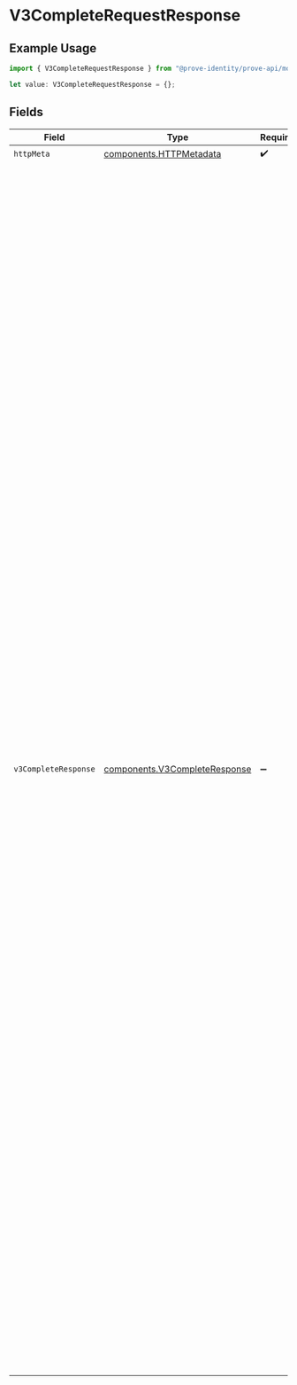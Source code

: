 # V3CompleteRequestResponse

## Example Usage

```typescript
import { V3CompleteRequestResponse } from "@prove-identity/prove-api/models/operations";

let value: V3CompleteRequestResponse = {};
```

## Fields

| Field                                                                                                                                                                                                                                                                                                                                                                                                                                                                                                                                                                                                                                                                                                                                                                                                                                                                                                                                                                                                                                                                                                                                                                                                                                                                                                                                                   | Type                                                                                                                                                                                                                                                                                                                                                                                                                                                                                                                                                                                                                                                                                                                                                                                                                                                                                                                                                                                                                                                                                                                                                                                                                                                                                                                                                    | Required                                                                                                                                                                                                                                                                                                                                                                                                                                                                                                                                                                                                                                                                                                                                                                                                                                                                                                                                                                                                                                                                                                                                                                                                                                                                                                                                                | Description                                                                                                                                                                                                                                                                                                                                                                                                                                                                                                                                                                                                                                                                                                                                                                                                                                                                                                                                                                                                                                                                                                                                                                                                                                                                                                                                             | Example                                                                                                                                                                                                                                                                                                                                                                                                                                                                                                                                                                                                                                                                                                                                                                                                                                                                                                                                                                                                                                                                                                                                                                                                                                                                                                                                                 |
| ------------------------------------------------------------------------------------------------------------------------------------------------------------------------------------------------------------------------------------------------------------------------------------------------------------------------------------------------------------------------------------------------------------------------------------------------------------------------------------------------------------------------------------------------------------------------------------------------------------------------------------------------------------------------------------------------------------------------------------------------------------------------------------------------------------------------------------------------------------------------------------------------------------------------------------------------------------------------------------------------------------------------------------------------------------------------------------------------------------------------------------------------------------------------------------------------------------------------------------------------------------------------------------------------------------------------------------------------------- | ------------------------------------------------------------------------------------------------------------------------------------------------------------------------------------------------------------------------------------------------------------------------------------------------------------------------------------------------------------------------------------------------------------------------------------------------------------------------------------------------------------------------------------------------------------------------------------------------------------------------------------------------------------------------------------------------------------------------------------------------------------------------------------------------------------------------------------------------------------------------------------------------------------------------------------------------------------------------------------------------------------------------------------------------------------------------------------------------------------------------------------------------------------------------------------------------------------------------------------------------------------------------------------------------------------------------------------------------------- | ------------------------------------------------------------------------------------------------------------------------------------------------------------------------------------------------------------------------------------------------------------------------------------------------------------------------------------------------------------------------------------------------------------------------------------------------------------------------------------------------------------------------------------------------------------------------------------------------------------------------------------------------------------------------------------------------------------------------------------------------------------------------------------------------------------------------------------------------------------------------------------------------------------------------------------------------------------------------------------------------------------------------------------------------------------------------------------------------------------------------------------------------------------------------------------------------------------------------------------------------------------------------------------------------------------------------------------------------------- | ------------------------------------------------------------------------------------------------------------------------------------------------------------------------------------------------------------------------------------------------------------------------------------------------------------------------------------------------------------------------------------------------------------------------------------------------------------------------------------------------------------------------------------------------------------------------------------------------------------------------------------------------------------------------------------------------------------------------------------------------------------------------------------------------------------------------------------------------------------------------------------------------------------------------------------------------------------------------------------------------------------------------------------------------------------------------------------------------------------------------------------------------------------------------------------------------------------------------------------------------------------------------------------------------------------------------------------------------------- | ------------------------------------------------------------------------------------------------------------------------------------------------------------------------------------------------------------------------------------------------------------------------------------------------------------------------------------------------------------------------------------------------------------------------------------------------------------------------------------------------------------------------------------------------------------------------------------------------------------------------------------------------------------------------------------------------------------------------------------------------------------------------------------------------------------------------------------------------------------------------------------------------------------------------------------------------------------------------------------------------------------------------------------------------------------------------------------------------------------------------------------------------------------------------------------------------------------------------------------------------------------------------------------------------------------------------------------------------------- |
| `httpMeta`                                                                                                                                                                                                                                                                                                                                                                                                                                                                                                                                                                                                                                                                                                                                                                                                                                                                                                                                                                                                                                                                                                                                                                                                                                                                                                                                              | [components.HTTPMetadata](../../models/components/httpmetadata.md)                                                                                                                                                                                                                                                                                                                                                                                                                                                                                                                                                                                                                                                                                                                                                                                                                                                                                                                                                                                                                                                                                                                                                                                                                                                                                      | :heavy_check_mark:                                                                                                                                                                                                                                                                                                                                                                                                                                                                                                                                                                                                                                                                                                                                                                                                                                                                                                                                                                                                                                                                                                                                                                                                                                                                                                                                      | N/A                                                                                                                                                                                                                                                                                                                                                                                                                                                                                                                                                                                                                                                                                                                                                                                                                                                                                                                                                                                                                                                                                                                                                                                                                                                                                                                                                     |                                                                                                                                                                                                                                                                                                                                                                                                                                                                                                                                                                                                                                                                                                                                                                                                                                                                                                                                                                                                                                                                                                                                                                                                                                                                                                                                                         |
| `v3CompleteResponse`                                                                                                                                                                                                                                                                                                                                                                                                                                                                                                                                                                                                                                                                                                                                                                                                                                                                                                                                                                                                                                                                                                                                                                                                                                                                                                                                    | [components.V3CompleteResponse](../../models/components/v3completeresponse.md)                                                                                                                                                                                                                                                                                                                                                                                                                                                                                                                                                                                                                                                                                                                                                                                                                                                                                                                                                                                                                                                                                                                                                                                                                                                                          | :heavy_minus_sign:                                                                                                                                                                                                                                                                                                                                                                                                                                                                                                                                                                                                                                                                                                                                                                                                                                                                                                                                                                                                                                                                                                                                                                                                                                                                                                                                      | Successful request.                                                                                                                                                                                                                                                                                                                                                                                                                                                                                                                                                                                                                                                                                                                                                                                                                                                                                                                                                                                                                                                                                                                                                                                                                                                                                                                                     | {<br/>"next": {<br/>"done": "done"<br/>},<br/>"kyc": {<br/>"totalHits": 9,<br/>"amlTypeLists": [<br/>{<br/>"listHits": 7,<br/>"amlType": "amlType",<br/>"fields": [<br/>{<br/>"name": "name",<br/>"source": "source",<br/>"value": "value"<br/>},<br/>{<br/>"name": "name",<br/>"source": "source",<br/>"value": "value"<br/>}<br/>]<br/>},<br/>{<br/>"listHits": 7,<br/>"amlType": "amlType",<br/>"fields": [<br/>{<br/>"name": "name",<br/>"source": "source",<br/>"value": "value"<br/>},<br/>{<br/>"name": "name",<br/>"source": "source",<br/>"value": "value"<br/>}<br/>]<br/>}<br/>]<br/>},<br/>"success": true,<br/>"idv": {<br/>"multiCIPConfidence": "multiCIPConfidence",<br/>"dataSource2": {<br/>"cipConfidence": "cipConfidence",<br/>"reasonCodes": [<br/>"reasonCodes",<br/>"reasonCodes"<br/>],<br/>"address": {<br/>"distance": 6.027456183070403,<br/>"city": true,<br/>"streetNumber": 1,<br/>"street": true,<br/>"postalCode": true,<br/>"region": true,<br/>"addressScore": 0<br/>},<br/>"identifiers": {<br/>"last4": true,<br/>"dob": true,<br/>"ssn": true<br/>},<br/>"name": {<br/>"firstName": 5,<br/>"lastName": 5,<br/>"nameScore": 2<br/>},<br/>"email": {<br/>"emailAddress": true<br/>}<br/>},<br/>"dataSource1": {<br/>"cipConfidence": "cipConfidence",<br/>"reasonCodes": [<br/>"reasonCodes",<br/>"reasonCodes"<br/>],<br/>"address": {<br/>"distance": 6.027456183070403,<br/>"city": true,<br/>"streetNumber": 1,<br/>"street": true,<br/>"postalCode": true,<br/>"region": true,<br/>"addressScore": 0<br/>},<br/>"identifiers": {<br/>"last4": true,<br/>"dob": true,<br/>"ssn": true<br/>},<br/>"name": {<br/>"firstName": 5,<br/>"lastName": 5,<br/>"nameScore": 2<br/>},<br/>"email": {<br/>"emailAddress": true<br/>}<br/>}<br/>}<br/>} |